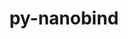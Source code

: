 ---
title: "py-nanobind"
layout: cache
categories: [package, develop-2025-04-20]
meta: {"compilers": ["gcc@13.2.0"], "num_specs": 1, "num_specs_by_stack": {"ml-linux-x86_64-rocm": 1, "root": 1}, "oss": ["ubuntu24.04"], "platforms": ["linux"], "stacks": ["ml-linux-x86_64-rocm", "root"], "targets": ["x86_64_v3"], "versions": ["2.5.0"]}
spec_details: [{"compiler": "gcc@13.2.0", "hash": "nhczagqkuo5ifzo47kq47b7nkiqx3fmp", "os": "ubuntu24.04", "platform": "linux", "size": "-", "stacks": ["ml-linux-x86_64-rocm", "root"], "target": "x86_64_v3", "variants": ["build_system=python_pip"], "versions": ["2.5.0"]}]
---